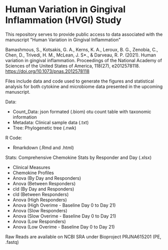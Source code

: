 # Human Variation in Gingival Inflammation (HVGI) Study
This repository serves to provide public access to data associated with the manuscript "Human Variation in Gingival Inflammation"

Bamashmous, S., Kotsakis, G. A., Kerns, K. A., Leroux, B. G., Zenobia, C., Chen, D., Trivedi, H. M., McLean, J. S*., & Darveau, R. P. (2021). Human variation in gingival inflammation. Proceedings of the National Academy of Sciences of the United States of America, 118(27), e2012578118. https://doi.org/10.1073/pnas.2012578118

Files include data and code used to generate the figures and statistical analysis for both cytokine and microbiome data presented in the upcoming manuscript.

Data:
- Count_Data: json formated (.biom) otu count table with taxonomic information
- Metadata: Clinical sample data (.txt)
- Tree: Phylogenetic tree (.nwk)

R Code:
- Rmarkdown (.Rmd and .html)

Stats:
Comprehensive Chemokine Stats by Responder and Day (.xlsx)
- Clinical Measures
- Chemokine Profiles
- Anova (By Day and Responders)
- Anova (Between Responders)
- cld (By Day and Responders)
- cld (Between Responders)
- Anova (High Responders)
- Anova (High Overime - Baseline Day 0 to Day 21)
- Anova (Slow Responders)
- Anova (Slow Overime - Baseline Day 0 to Day 21)
- Anova (Low Responders)
- Anova (Low Overime - Baseline Day 0 to Day 21)

Raw Reads are available on NCBI SRA under Bioproject PRJNA615201 (PE, .fastq)
